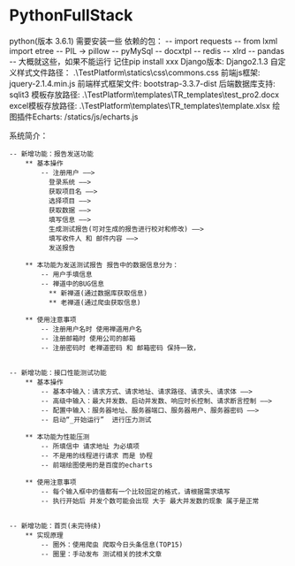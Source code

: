 # PythonFullStack
python(版本 3.6.1)
需要安装一些 依赖的包：
  -- import requests
  -- from lxml import etree
  -- PIL -> pillow
  -- pyMySql
  -- docxtpl 
  -- redis
  -- xlrd
  -- pandas
  -- 大概就这些，如果不能运行 记住pip install xxx 
 Django版本: Django2.1.3
 自定义样式文件路径：	.\TestPlatform\statics\css\commons.css
 前端js框架:        	jquery-2.1.4.min.js
 前端样式框架文件:   	bootstrap-3.3.7-dist
 后端数据库支持:     	sqlit3
 模板存放路径:      	.\TestPlatform\templates\TR_templates\test_pro2.docx
 excel模板存放路径:		.\TestPlatform\templates\TR_templates\template.xlsx
 绘图插件Echarts:		/statics/js/echarts.js


系统简介：
	

	-- 新增功能：报告发送功能
		** 基本操作
			-- 注册用户 ——> 
			  登录系统 ——> 
			  获取项目名 ——> 
			  选择项目 ——> 
			  获取数据 ——> 
			  填写信息 ——> 
			  生成测试报告(可对生成的报告进行校对和修改) ——>
			  填写收件人 和 邮件内容 ——>
			  发送报告

		** 本功能为发送测试报告 报告中的数据信息分为：
			-- 用户手填信息
			-- 禅道中的BUG信息
			  ** 新禅道(通过数据库获取信息)
			  ** 老禅道(通过爬虫获取信息)
			  
		** 使用注意事项 
			-- 注册用户名时 使用禅道用户名
			-- 注册邮箱时 使用公司的邮箱
			-- 注册密码时 老禅道密码 和 邮箱密码 保持一致，

		
	-- 新增功能：接口性能测试功能
		** 基本操作
			-- 基本中输入：请求方式、请求地址、请求路径、请求头、请求体 ——>
			-- 高级中输入：最大并发数、启动并发数、响应时长控制、请求断言控制 ——>
			-- 配置中输入：服务器地址、服务器端口、服务器用户、服务器密码 ——>
			-- 启动“_开始运行”  进行压力测试
		
		** 本功能为性能压测 
			-- 所填信中 请求地址 为必填项
			-- 不是用的线程进行请求 而是 协程
			-- 前端绘图使用的是百度的echarts
			
		** 使用注意事项 
			-- 每个输入框中的值都有一个比较固定的格式，请根据需求填写
			-- 执行开始后 并发个数可能会出现 大于 最大并发数的现象 属于是正常
			
			
	-- 新增功能：首页(未完待续)
		** 实现原理
			-- 圈外：使用爬虫 爬取今日头条信息(TOP15)
			-- 圈里：手动发布 测试相关的技术文章